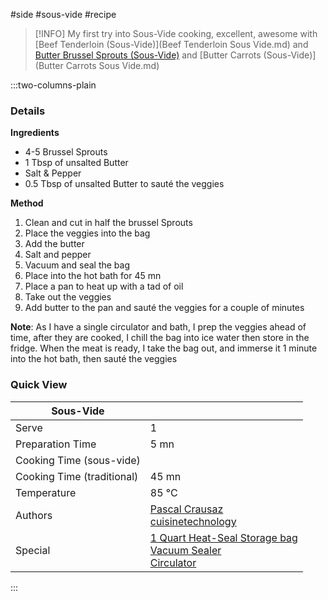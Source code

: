 #side #sous-vide #recipe

> [!INFO]
> My first try into Sous-Vide cooking, excellent, awesome with [Beef Tenderloin (Sous-Vide)](Beef Tenderloin Sous Vide.md) and [Butter Brussel Sprouts (Sous-Vide)](https://askpascal.atlassian.net/wiki/spaces/miam/pages/430084/Butter+Brussel+Sprouts+Sous-Vide) and [Butter Carrots (Sous-Vide)](Butter Carrots Sous Vide.md)

:::two-columns-plain

### Details
**Ingredients**

- 4-5 Brussel Sprouts
- 1 Tbsp of unsalted Butter
- Salt & Pepper
- 0.5 Tbsp of unsalted Butter to sauté the veggies


**Method**

1. Clean and cut in half the brussel Sprouts
2. Place the veggies into the bag
3. Add the butter
4. Salt and pepper
5. Vacuum and seal the bag
6. Place into the hot bath for 45 mn
7. Place a pan to heat up with a tad of oil
8. Take out the veggies
9. Add butter to the pan and sauté the veggies for a couple of minutes

**Note**: As I have a single circulator and bath, I prep the veggies ahead of time, after they are cooked, I chill the bag into ice water then store in the fridge. When the meat is ready, I take the bag out, and immerse it 1 minute into the hot bath, then sauté the veggies



### Quick View
| Sous-Vide                  |                                                |
| -------------------------- | ---------------------------------------------- |
| Serve                      | 1                                              |
| Preparation Time           | 5 mn                                           |
| Cooking Time (sous-vide)   |                                                |
| Cooking Time (traditional) | 45 mn                                          |
| Temperature                | 85 °C                                          |
| Authors                    | [Pascal Crausaz](mailto:pascal@askpascal.com)  <br>[cuisinetechnology](http://www.cuisinetechnology.com/blog/sous-vide-recipes) |
| Special                    | [1 Quart Heat-Seal Storage bag](http://www.amazon.com/gp/product/B001T6LT0O/ref=oh_details_o02_s00_i00?ie=UTF8&psc=1)  <br>[Vacuum Sealer](http://www.amazon.com/gp/product/B0044XDA3S/ref=oh_details_o02_s00_i02?ie=UTF8&psc=1)  <br>[Circulator](https://www.cuisinetechnology.com/sousvide-professional-comparison.php) |

:::

